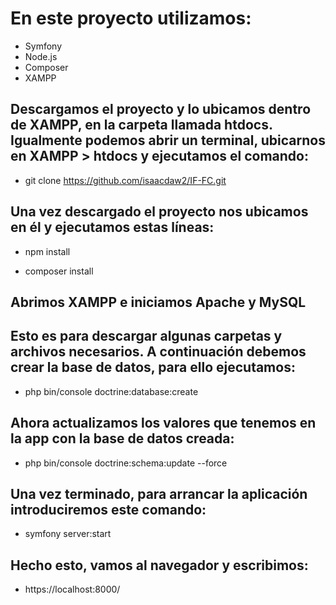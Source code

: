 # En este proyecto utilizamos: 

 - Symfony
 - Node.js
 - Composer
 - XAMPP

## Descargamos el proyecto y lo ubicamos dentro de XAMPP, en la carpeta llamada htdocs. Igualmente podemos abrir un terminal, ubicarnos en XAMPP > htdocs y ejecutamos el comando:

- git clone https://github.com/isaacdaw2/IF-FC.git

## Una vez descargado el proyecto nos ubicamos en él y ejecutamos estas líneas:

 - npm install

 - composer install

 ## Abrimos XAMPP e iniciamos Apache y MySQL

 ## Esto es para descargar algunas carpetas y archivos necesarios. A continuación debemos crear la base de datos, para ello ejecutamos:

 - php bin/console doctrine:database:create

 ## Ahora actualizamos los valores que tenemos en la app con la base de datos creada:

 - php bin/console doctrine:schema:update --force
 
 ## Una vez terminado, para arrancar la aplicación introduciremos este comando:

  - symfony server:start

  ## Hecho esto, vamos al navegador y escribimos:
  
  - https://localhost:8000/